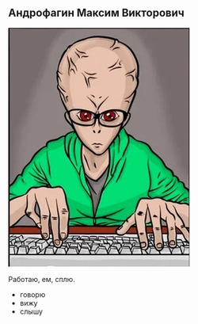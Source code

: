 ## Андрофагин Максим Викторович

!["Foto"](img/foto.jpeg "Foto")

Работаю, ем, сплю.

* говорю
* вижу
* слышу

